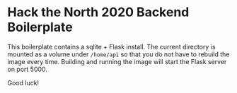 # Hack the North 2020 Backend Boilerplate

This boilerplate contains a sqlite + Flask install. The current directory is mounted as a volume under `/home/api` so that you do not have to rebuild the image every time. Building and running the image will start the Flask server on port 5000.

Good luck!
